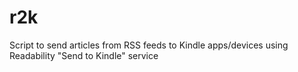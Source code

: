 r2k
===

Script to send articles from RSS feeds to Kindle apps/devices using Readability "Send to Kindle" service
